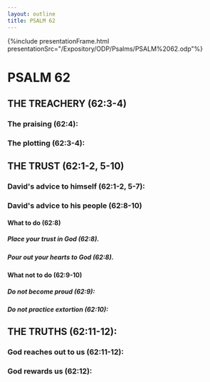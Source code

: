 ```yaml
---
layout: outline
title: PSALM 62
---
```

{%include presentationFrame.html presentationSrc="/Expository/ODP/Psalms/PSALM%2062.odp"%}

# PSALM 62 
## THE TREACHERY (62:3-4) 
###  The praising (62:4): 
###  The plotting (62:3-4): 
## THE TRUST (62:1-2, 5-10) 
###  David\'s advice to himself (62:1-2, 5-7): 
###  David\'s advice to his people (62:8-10) 
####  What to do (62:8) 
#####  Place your trust in God (62:8). 
#####  Pour out your hearts to God (62:8). 
####  What not to do (62:9-10) 
#####  Do not become proud (62:9): 
#####  Do not practice extortion (62:10): 
## THE TRUTHS (62:11-12): 
###  God reaches out to us (62:11-12): 
###  God rewards us (62:12): 
